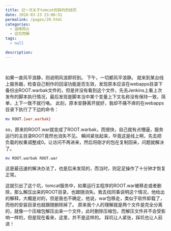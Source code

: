 ```yaml
---
title: 记一次关于tomcat的踩坑的经历
date: 2018-03-23 23:06:51
permalink: /pages/29.html
categories:
  - 运维观止
  - 迎刃而解
tags:
  - null

description:
---
```


<br><ArticleTopAd></ArticleTopAd>


如果一直风平浪静，则说明风浪即将到。
下午，一切都风平浪静。
就来到某台线上服务器，检查自己制作的回滚功能是否生效，发现原本应该在webapps目录下备份出ROOT.warbak文件的，但是并没有看到这个文件，先去Jenkins上看上次发布的脚本执行情况，最后发现是脚本当中某个变量上下文名称没有保持一致，简单，上下一致不就行咯。
此刻，原本安静离开就好，我却不痛不痒的在webapps目录下执行了下边的命令：

```sh
mv ROOT.{war,warbak}
```

so，原来的ROOT.war就变成了ROOT.warbak，而很快，自己就有点懵逼，服务运行的主目录ROOT竟然也消失不见。
瞬间紧张起来，毕竟这是线上啊，先去把负载的权重调整成0。让访问不再进来，然后将刚才的包在复制回来，问题就解决了。

```sh
mv ROOT.warbak ROOT.war
```

这是最迅速的解决办法了，也是后来发现的，而当时，则足足操作了十分钟才恢复正常。

这就引出了这个坑，tomcat服务中，如果运行主程序的ROOT.war被移走或者删除，那么解压出来的ROOT目录，也跟随消失。我去找同事说明这个情况，他给出的解释，大概是对的，但是我也不确定，他说，war包移走，类似于软件卸载了，而他的安装目录也就跟随删除掉了。
原来我个人的理解就是两个文件是完全分离的，就像一个压缩包解压出来一个文件，此时删除压缩包，而解压文件并不会受影响一样的，但是现在看来，这里，并不是这样的。
踩坑让人紧张，踩坑也让人前进！

<br><ArticleTopAd></ArticleTopAd>
